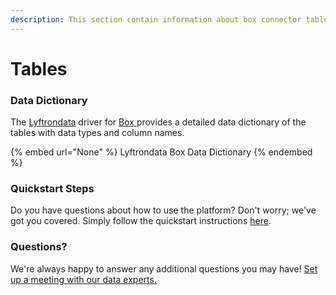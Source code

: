 ```yaml
---
description: This section contain information about box connector tables information
---
```


# Tables

### Data Dictionary

The [Lyftrondata](https://www.lyftrondata.com/) driver for [Box](None/)[ ](https://www.lyftrondata.com/integration/box/)provides a detailed data dictionary of the tables with data types and column names.

{% embed url="None" %}
Lyftrondata Box Data Dictionary
{% endembed %}

### Quickstart Steps

Do you have questions about how to use the platform? Don't worry; we've got you covered. Simply follow the quickstart instructions [here](../README.md).

### Questions? <a href="#questions" id="questions"></a>

We're always happy to answer any additional questions you may have! [Set up a meeting with our data experts.](https://www.lyftrondata.com/book-a-meeting/)

